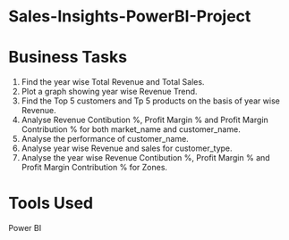 # Sales-Insights-PowerBI-Project

# Business Tasks

1) Find the year wise Total Revenue and Total Sales.
2) Plot a graph showing year wise Revenue Trend.
3) Find the Top 5 customers and Tp 5 products on the basis of year wise Revenue.
4) Analyse Revenue Contibution %, Profit Margin % and Profit Margin Contribution % for both market_name and customer_name.
5) Analyse the performance of customer_name.
6) Analyse year wise Revenue and sales for customer_type.
7) Analyse the year wise Revenue Contibution %, Profit Margin % and Profit Margin Contribution % for Zones.


# Tools Used 

 Power BI

